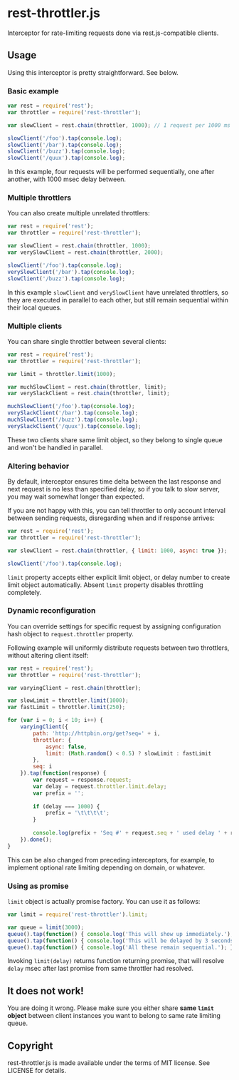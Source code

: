 rest-throttler.js
=================

Interceptor for rate-limiting requests done via rest.js-compatible clients.

Usage
-----
Using this interceptor is pretty straightforward. See below.

### Basic example ###
```javascript
var rest = require('rest');
var throttler = require('rest-throttler');

var slowClient = rest.chain(throttler, 1000); // 1 request per 1000 ms

slowClient('/foo').tap(console.log);
slowClient('/bar').tap(console.log);
slowClient('/buzz').tap(console.log);
slowClient('/quux').tap(console.log);
```

In this example, four requests will be performed sequentially, one after another, with 1000 msec delay between.

### Multiple throttlers ###
You can also create multiple unrelated throttlers:

```javascript
var rest = require('rest');
var throttler = require('rest-throttler');

var slowClient = rest.chain(throttler, 1000);
var verySlowClient = rest.chain(throttler, 2000);

slowClient('/foo').tap(console.log);
verySlowClient('/bar').tap(console.log);
slowClient('/buzz').tap(console.log);
```

In this example `slowClient` and `verySlowClient` have unrelated throttlers, so they are executed in parallel to each other, but still remain sequential within their local queues.

### Multiple clients ###
You can share single throttler between several clients:

```javascript
var rest = require('rest');
var throttler = require('rest-throttler');

var limit = throttler.limit(1000);

var muchSlowClient = rest.chain(throttler, limit);
var verySlackClient = rest.chain(throttler, limit);

muchSlowClient('/foo').tap(console.log);
verySlackClient('/bar').tap(console.log);
muchSlowClient('/buzz').tap(console.log);
verySlackClient('/quux').tap(console.log);
```

These two clients share same limit object, so they belong to single queue and won't be handled in parallel.

### Altering behavior ###
By default, interceptor ensures time delta between the last response and next request is no less than specified delay, so if you talk to slow server, you may wait somewhat longer than expected.

If you are not happy with this, you can tell throttler to only account interval between sending requests, disregarding when and if response arrives:
```javascript
var rest = require('rest');
var throttler = require('rest-throttler');

var slowClient = rest.chain(throttler, { limit: 1000, async: true });

slowClient('/foo').tap(console.log);
```

`limit` property accepts either explicit limit object, or delay number to create limit object automatically. Absent `limit` property disables throttling completely.

### Dynamic reconfiguration ###
You can override settings for specific request by assigning configuration hash object to `request.throttler` property.

Following example will uniformly distribute requests between two throttlers, without altering client itself:
```javascript
var rest = require('rest');
var throttler = require('rest-throttler');

var varyingClient = rest.chain(throttler);

var slowLimit = throttler.limit(1000);
var fastLimit = throttler.limit(250);

for (var i = 0; i < 10; i++) {
	varyingClient({
		path: 'http://httpbin.org/get?seq=' + i,
		throttler: {
			async: false,
			limit: (Math.random() < 0.5) ? slowLimit : fastLimit
		},
		seq: i
	}).tap(function(response) {
		var request = response.request;
		var delay = request.throttler.limit.delay;
		var prefix = '';
		
		if (delay === 1000) {
			prefix = '\t\t\t\t';
		}
		
		console.log(prefix + 'Seq #' + request.seq + ' used delay ' + request.throttler.limit.delay);
	}).done();
}
```

This can be also changed from preceding interceptors, for example, to implement optional rate limiting depending on domain, or whatever.

### Using as promise ###
`limit` object is actually promise factory. You can use it as follows:

```javascript
var limit = require('rest-throttler').limit;

var queue = limit(3000);
queue().tap(function() { console.log('This will show up immediately.'); });
queue().tap(function() { console.log('This will be delayed by 3 seconds.'); });
queue().tap(function() { console.log('All these remain sequential.'); });
```

Invoking `limit(delay)` returns function returning promise, that will resolve `delay` msec after last promise from same throttler had resolved.

It does not work!
-----------------
You are doing it wrong. Please make sure you either share **same `limit` object** between client instances you want to belong to same rate limiting queue.

Copyright
---------
rest-throttler.js is made available under the terms of MIT license. See LICENSE for details.
